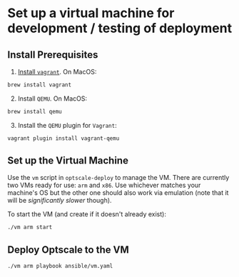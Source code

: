 <!-- TODO: Add more documentation and explanation, especially about the x86 and arm modes -->

# Set up a virtual machine for development / testing of deployment

## Install Prerequisites

1. [Install `vagrant`](https://developer.hashicorp.com/vagrant/install). On MacOS:
```sh
brew install vagrant
```
2. Install `QEMU`. On MacOS:
```sh
brew install qemu
```
3. Install the `QEMU` plugin for `Vagrant`:
```sh
vagrant plugin install vagrant-qemu
```

## Set up the Virtual Machine

Use the `vm` script in `optscale-deploy` to manage the VM. There are currently two VMs ready for use:
`arm` and `x86`. Use whichever matches your machine's OS but the other one should also work via
emulation (note that it will be _significantly slower_ though).

To start the VM (and create if it doesn't already exist):

```sh
./vm arm start
```

## Deploy Optscale to the VM


```sh
./vm arm playbook ansible/vm.yaml
```
